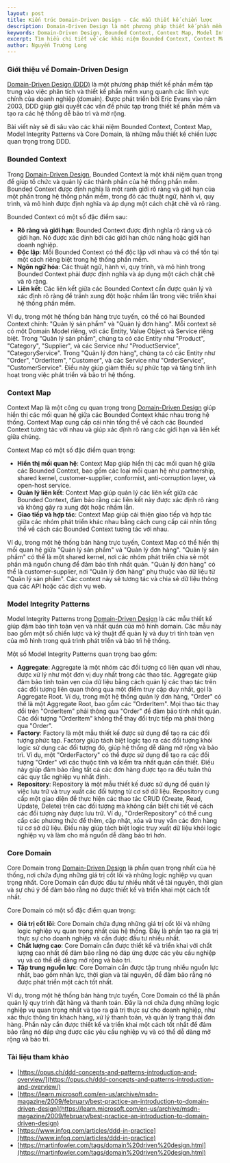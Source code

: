 ```yaml
---
layout: post
title: Kiến trúc Domain-Driven Design - Các mẫu thiết kế chiến lược
description: Domain-Driven Design là một phương pháp thiết kế phần mềm tập trung vào việc phân tích và cấu trúc hệ thống theo các lĩnh vực chính của doanh nghiệp. Bài viết này đi sâu vào Bounded Context, Context Map, Model Integrity Patterns và Core Domain.
keywords: Domain-Driven Design, Bounded Context, Context Map, Model Integrity Patterns, Core Domain, kiến trúc Domain-Driven Design
excerpt: Tìm hiểu chi tiết về các khái niệm Bounded Context, Context Map, Model Integrity Patterns và Core Domain trong Domain-Driven Design.
author: Nguyễn Trường Long
---
```


### Giới thiệu về Domain-Driven Design

[Domain-Driven Design (DDD)](https://nguyentruonglong.net/kien-truc-domain-driven-design.html) là một phương pháp thiết kế phần mềm tập trung vào việc phân tích và thiết kế phần mềm xung quanh các lĩnh vực chính của doanh nghiệp (domain). Được phát triển bởi Eric Evans vào năm 2003, DDD giúp giải quyết các vấn đề phức tạp trong thiết kế phần mềm và tạo ra các hệ thống dễ bảo trì và mở rộng.

Bài viết này sẽ đi sâu vào các khái niệm Bounded Context, Context Map, Model Integrity Patterns và Core Domain, là những mẫu thiết kế chiến lược quan trọng trong DDD.

### Bounded Context

Trong [Domain-Driven Design](https://nguyentruonglong.net/kien-truc-domain-driven-design.html), Bounded Context là một khái niệm quan trọng để giúp tổ chức và quản lý các thành phần của hệ thống phần mềm. Bounded Context được định nghĩa là một ranh giới rõ ràng và giới hạn của một phần trong hệ thống phần mềm, trong đó các thuật ngữ, hành vi, quy trình, và mô hình được định nghĩa và áp dụng một cách chặt chẽ và rõ ràng.

Bounded Context có một số đặc điểm sau:
- **Rõ ràng và giới hạn**: Bounded Context được định nghĩa rõ ràng và có giới hạn. Nó được xác định bởi các giới hạn chức năng hoặc giới hạn doanh nghiệp.
- **Độc lập**: Mỗi Bounded Context có thể độc lập với nhau và có thể tồn tại một cách riêng biệt trong hệ thống phần mềm.
- **Ngôn ngữ hóa**: Các thuật ngữ, hành vi, quy trình, và mô hình trong Bounded Context phải được định nghĩa và áp dụng một cách chặt chẽ và rõ ràng.
- **Liên kết**: Các liên kết giữa các Bounded Context cần được quản lý và xác định rõ ràng để tránh xung đột hoặc nhầm lẫn trong việc triển khai hệ thống phần mềm.

Ví dụ, trong một hệ thống bán hàng trực tuyến, có thể có hai Bounded Context chính: "Quản lý sản phẩm" và "Quản lý đơn hàng". Mỗi context sẽ có một Domain Model riêng, với các Entity, Value Object và Service riêng biệt. Trong "Quản lý sản phẩm", chúng ta có các Entity như "Product", "Category", "Supplier", và các Service như "ProductService", "CategoryService". Trong "Quản lý đơn hàng", chúng ta có các Entity như "Order", "OrderItem", "Customer", và các Service như "OrderService", "CustomerService". Điều này giúp giảm thiểu sự phức tạp và tăng tính linh hoạt trong việc phát triển và bảo trì hệ thống.

### Context Map

Context Map là một công cụ quan trọng trong [Domain-Driven Design](https://nguyentruonglong.net/kien-truc-domain-driven-design.html) giúp hiển thị các mối quan hệ giữa các Bounded Context khác nhau trong hệ thống. Context Map cung cấp cái nhìn tổng thể về cách các Bounded Context tương tác với nhau và giúp xác định rõ ràng các giới hạn và liên kết giữa chúng.

Context Map có một số đặc điểm quan trọng:
- **Hiển thị mối quan hệ**: Context Map giúp hiển thị các mối quan hệ giữa các Bounded Context, bao gồm các loại mối quan hệ như partnership, shared kernel, customer-supplier, conformist, anti-corruption layer, và open-host service.
- **Quản lý liên kết**: Context Map giúp quản lý các liên kết giữa các Bounded Context, đảm bảo rằng các liên kết này được xác định rõ ràng và không gây ra xung đột hoặc nhầm lẫn.
- **Giao tiếp và hợp tác**: Context Map giúp cải thiện giao tiếp và hợp tác giữa các nhóm phát triển khác nhau bằng cách cung cấp cái nhìn tổng thể về cách các Bounded Context tương tác với nhau.

Ví dụ, trong một hệ thống bán hàng trực tuyến, Context Map có thể hiển thị mối quan hệ giữa "Quản lý sản phẩm" và "Quản lý đơn hàng". "Quản lý sản phẩm" có thể là một shared kernel, nơi các nhóm phát triển chia sẻ một phần mã nguồn chung để đảm bảo tính nhất quán. "Quản lý đơn hàng" có thể là customer-supplier, nơi "Quản lý đơn hàng" phụ thuộc vào dữ liệu từ "Quản lý sản phẩm". Các context này sẽ tương tác và chia sẻ dữ liệu thông qua các API hoặc các dịch vụ web.

### Model Integrity Patterns

Model Integrity Patterns trong [Domain-Driven Design](https://nguyentruonglong.net/kien-truc-domain-driven-design.html) là các mẫu thiết kế giúp đảm bảo tính toàn vẹn và nhất quán của mô hình domain. Các mẫu này bao gồm một số chiến lược và kỹ thuật để quản lý và duy trì tính toàn vẹn của mô hình trong quá trình phát triển và bảo trì hệ thống.

Một số Model Integrity Patterns quan trọng bao gồm:
- **Aggregate**: Aggregate là một nhóm các đối tượng có liên quan với nhau, được xử lý như một đơn vị duy nhất trong các thao tác. Aggregate giúp đảm bảo tính toàn vẹn của dữ liệu bằng cách quản lý các thao tác trên các đối tượng liên quan thông qua một điểm truy cập duy nhất, gọi là Aggregate Root. Ví dụ, trong một hệ thống quản lý đơn hàng, "Order" có thể là một Aggregate Root, bao gồm các "OrderItem". Mọi thao tác thay đổi trên "OrderItem" phải thông qua "Order" để đảm bảo tính nhất quán. Các đối tượng "OrderItem" không thể thay đổi trực tiếp mà phải thông qua "Order".
- **Factory**: Factory là một mẫu thiết kế được sử dụng để tạo ra các đối tượng phức tạp. Factory giúp tách biệt logic tạo ra các đối tượng khỏi logic sử dụng các đối tượng đó, giúp hệ thống dễ dàng mở rộng và bảo trì. Ví dụ, một "OrderFactory" có thể được sử dụng để tạo ra các đối tượng "Order" với các thuộc tính và kiểm tra nhất quán cần thiết. Điều này giúp đảm bảo rằng tất cả các đơn hàng được tạo ra đều tuân thủ các quy tắc nghiệp vụ nhất định.
- **Repository**: Repository là một mẫu thiết kế được sử dụng để quản lý việc lưu trữ và truy xuất các đối tượng từ cơ sở dữ liệu. Repository cung cấp một giao diện để thực hiện các thao tác CRUD (Create, Read, Update, Delete) trên các đối tượng mà không cần biết chi tiết về cách các đối tượng này được lưu trữ. Ví dụ, "OrderRepository" có thể cung cấp các phương thức để thêm, cập nhật, xóa và truy vấn các đơn hàng từ cơ sở dữ liệu. Điều này giúp tách biệt logic truy xuất dữ liệu khỏi logic nghiệp vụ và làm cho mã nguồn dễ dàng bảo trì hơn.

### Core Domain

Core Domain trong [Domain-Driven Design](https://nguyentruonglong.net/kien-truc-domain-driven-design.html) là phần quan trọng nhất của hệ thống, nơi chứa đựng những giá trị cốt lõi và những logic nghiệp vụ quan trọng nhất. Core Domain cần được đầu tư nhiều nhất về tài nguyên, thời gian và sự chú ý để đảm bảo rằng nó được thiết kế và triển khai một cách tốt nhất.

Core Domain có một số đặc điểm quan trọng:
- **Giá trị cốt lõi**: Core Domain chứa đựng những giá trị cốt lõi và những logic nghiệp vụ quan trọng nhất của hệ thống. Đây là phần tạo ra giá trị thực sự cho doanh nghiệp và cần được đầu tư nhiều nhất.
- **Chất lượng cao**: Core Domain cần được thiết kế và triển khai với chất lượng cao nhất để đảm bảo rằng nó đáp ứng được các yêu cầu nghiệp vụ và có thể dễ dàng mở rộng và bảo trì.
- **Tập trung nguồn lực**: Core Domain cần được tập trung nhiều nguồn lực nhất, bao gồm nhân lực, thời gian và tài nguyên, để đảm bảo rằng nó được phát triển một cách tốt nhất.

Ví dụ, trong một hệ thống bán hàng trực tuyến, Core Domain có thể là phần quản lý quy trình đặt hàng và thanh toán. Đây là nơi chứa đựng những logic nghiệp vụ quan trọng nhất và tạo ra giá trị thực sự cho doanh nghiệp, như xác thực thông tin khách hàng, xử lý thanh toán, và quản lý trạng thái đơn hàng. Phần này cần được thiết kế và triển khai một cách tốt nhất để đảm bảo rằng nó đáp ứng được các yêu cầu nghiệp vụ và có thể dễ dàng mở rộng và bảo trì.

### Tài liệu tham khảo

* [https://opus.ch/ddd-concepts-and-patterns-introduction-and-overview/](https://opus.ch/ddd-concepts-and-patterns-introduction-and-overview/)
* [https://learn.microsoft.com/en-us/archive/msdn-magazine/2009/february/best-practice-an-introduction-to-domain-driven-design](https://learn.microsoft.com/en-us/archive/msdn-magazine/2009/february/best-practice-an-introduction-to-domain-driven-design)
* [https://www.infoq.com/articles/ddd-in-practice](https://www.infoq.com/articles/ddd-in-practice)
* [https://martinfowler.com/tags/domain%20driven%20design.html](https://martinfowler.com/tags/domain%20driven%20design.html)
